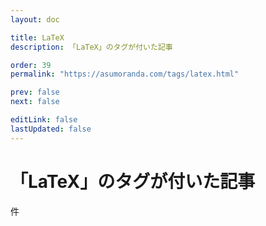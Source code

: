 ```yaml
---
layout: doc

title: LaTeX
description: 「LaTeX」のタグが付いた記事

order: 39
permalink: "https://asumoranda.com/tags/latex.html"

prev: false
next: false

editLink: false
lastUpdated: false
---
```


<script lang="ts" setup>
    import TaggedPostList   from "../.vitepress/components/TaggedPostList.vue"
    import PostCounter      from "../.vitepress/components/PostCounter.vue"
</script>

# 「LaTeX」のタグが付いた記事

<span class="text-base"><PostCounter tag="latex" /></span>件

<TaggedPostList tag="latex" />
